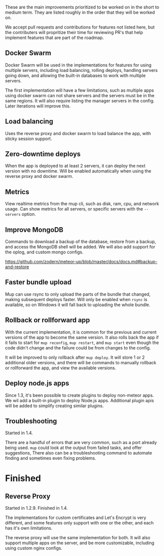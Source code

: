 These are the main improvements prioritized to be worked on in the short to medium term. They are listed roughly in the order that they will be worked on.

We accept pull requests and contributions for features not listed here, but the contributers will propritize their time for reviewing PR's that help implement features that are part of the roadmap.
 
## Docker Swarm

Docker Swarm will be used in the implementations for features for using multiple servers, including load balancing, rolling deploys, handling servers going down, and allowing the built-in databases to work with multiple servers.

The first implementation will have a few limitations, such as multiple apps using docker swarm can not share servers and the servers must be in the same regions. It will also require listing the manager servers in the config. Later iterations will improve this.
 
## Load balancing 
 
Uses the reverse proxy and docker swarm to load balance the app, with sticky session support.
 
## Zero-downtime deploys 
 
When the app is deployed to at least 2 servers, it can deploy the next version with no downtime. Will be enabled automatically when using the reverse proxy and docker swarm.
 
## Metrics

View realtime metrics from the mup cli, such as disk, ram, cpu, and network usage. Can show metrics for all servers, or specific servers with the `--servers` option.
 
## Improve MongoDB 

Commands to download a backup of the database, restore from a backup, and access the MongoDB shell will be added. We will also add support for the oplog, and custom mongo configs.

https://github.com/zodern/meteor-up/blob/master/docs/docs.md#backup-and-restore

## Faster bundle upload

Mup can use rsync to only upload the parts of the bundle that changed, making subsequent deploys faster. Will only be enabled when `rsync` is available, so on Windows it will fall back to uploading the whole bundle.

## Rollback or rollforward app 

With the current implementation, it is common for the previous and current versions of the app to become the same version. It also rolls back the app if it fails to start for `mup reconfig`, `mup restart`, and `mup start` even though the code didn't change and the failure could be from changes to the config.

It will be improved to only rollback after `mup deploy`. It will store 1 or 2 additional older versions, and there will be commands to manually rollback or rollforward the app, and view the available versions.

## Deploy node.js apps

Since 1.3, it's been possible to create plugins to deploy non-meteor apps. We wil add a built-in plugin to deploy Node.js apps. Additional plugin apis will be added to simplify creating similar plugins.

## Troubleshooting

Started in 1.4.

There are a handful of errors that are very common, such as a port already being used. `mup` could look at the output from failed tasks, and offer suggestions, There also can be a troubleshooting command to automate finding and sometimes even fixing problems.

# Finished

## Reverse Proxy 
 
Started in 1.2.9. Finished in 1.4. 

The implementations for custom certificates and Let's Encrypt is very different, and some features only support with one or the other, and each has it's own limitations.

The reverse proxy will use the same implementation for both. It will also support multiple apps on the server, and be more customizable, including using custom nginx configs.
